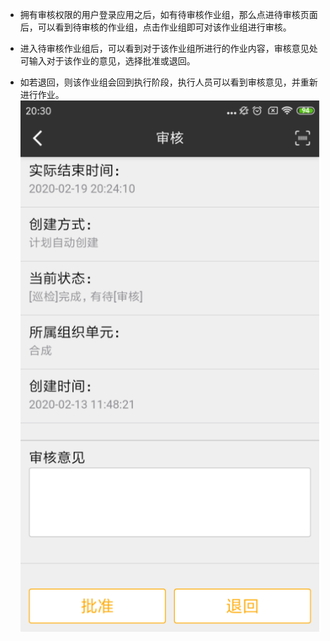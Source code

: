 
* 拥有审核权限的用户登录应用之后，如有待审核作业组，那么点进待审核页面后，可以看到待审核的作业组，点击作业组即可对该作业组进行审核。

* 进入待审核作业组后，可以看到对于该作业组所进行的作业内容，审核意见处可输入对于该作业的意见，选择批准或退回。

* 如若退回，则该作业组会回到执行阶段，执行人员可以看到审核意见，并重新进行作业。
  ![zhongduan](/static/docimg/zhongduan6.png)